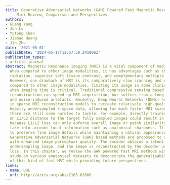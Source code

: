 ```yaml
---
title: Generative Adversarial Networks (GAN) Powered Fast Magnetic Resonance Imaging
  -- Mini Review, Comparison and Perspectives
authors:
- Guang Yang
- Jun Lv
- Yutong Chen
- Jiahao Huang
- Jin Zhu
date: '2021-05-01'
publishDate: '2024-05-17T12:57:58.241906Z'
publication_types:
- article-journal
abstract: Magnetic Resonance Imaging (MRI) is a vital component of medical imaging.
  When compared to other image modalities, it has advantages such as the absence of
  radiation, superior soft tissue contrast, and complementary multiple sequence information.
  However, one drawback of MRI is its comparatively slow scanning and reconstruction
  compared to other image modalities, limiting its usage in some clinical applications
  when imaging time is critical. Traditional compressive sensing based MRI (CS-MRI)
  reconstruction can speed up MRI acquisition, but suffers from a long iterative process
  and noise-induced artefacts. Recently, Deep Neural Networks (DNNs) have been used
  in sparse MRI reconstruction models to recreate relatively high-quality images from
  heavily undersampled k-space data, allowing for much faster MRI scanning. However,
  there are still some hurdles to tackle. For example, directly training DNNs based
  on L1/L2 distance to the target fully sampled images could result in blurry reconstruction
  because L1/L2 loss can only enforce overall image or patch similarity and does not
  take into account local information such as anatomical sharpness. It is also hard
  to preserve fine image details while maintaining a natural appearance. More recently,
  Generative Adversarial Networks (GAN) based methods are proposed to solve fast MRI
  with enhanced image perceptual quality. The encoder obtains a latent space for the
  undersampling image, and the image is reconstructed by the decoder using the GAN
  loss. In this chapter, we review the GAN powered fast MRI methods with a comparative
  study on various anatomical datasets to demonstrate the generalisability and robustness
  of this kind of fast MRI while providing future perspectives.
links:
- name: URL
  url: http://arxiv.org/abs/2105.01800
---
```

